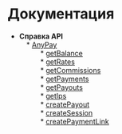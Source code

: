 # Документация

* <b>Справка API</b><br/>
        &#8195;* [AnyPay](api-reference/anypay.md)<br/>
           &#8195;&#8195;&#8195;* [getBalance](api-reference/balance.md)<br/>
           &#8195;&#8195;&#8195;* [getRates](api-reference/rates.md)<br/>
           &#8195;&#8195;&#8195;* [getCommissions](api-reference/commission.md)<br/>
           &#8195;&#8195;&#8195;* [getPayments](api-reference/payments.md)<br/>
           &#8195;&#8195;&#8195;* [getPayouts](api-reference/payouts.md)<br/>
           &#8195;&#8195;&#8195;* [getIps](api-reference/Ips.md)<br/>
           &#8195;&#8195;&#8195;* [createPayout](api-reference/create_payout.md)<br/>
           &#8195;&#8195;&#8195;* [createSession](api-reference/server.md)<br/>
           &#8195;&#8195;&#8195;* [createPaymentLink](api-reference/link.md)
